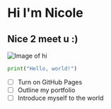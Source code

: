 # Hi I'm Nicole
## Nice 2 meet u :)

![Image of hi](https://m.media-amazon.com/images/I/71+0RN7OEML.png)

``` python
print("Hello, world!")
```
- [ ] Turn on GitHub Pages
- [ ] Outline my portfolio
- [ ] Introduce myself to the world
